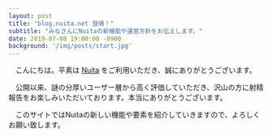 ```yaml
---
layout: post
title: "blog.nuita.net 登場！"
subtitle: "みなさんにNuitaの新機能や運営方針をお伝えします。"
date: 2019-07-08 19:00:00 -0900
background: '/img/posts/start.jpg'
---
```


　こんにちは。平素は [Nuita](https://nuita.net) をご利用いただき、誠にありがとうございます。

　公開以来、謎の分厚いユーザー層から高く評価していただき、沢山の方に射精報告をお楽しみいただいております。本当にありがとうございます。

　このサイトではNuitaの新しい機能や要素を紹介していきますので、よろしくお願い致します。
